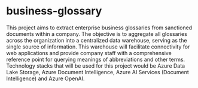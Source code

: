 # business-glossary

This project aims to extract enterprise business glossaries from sanctioned documents within a company. The objective is to aggregate all glossaries across the organization into a centralized data warehouse, serving as the single source of information. This warehouse will facilitate connectivity for web applications and provide company staff with a comprehensive reference point for querying meanings of abbreviations and other terms.
Technology stacks that will be used for this project would be Azure Data Lake Storage, Azure Document Intelligence, Azure AI Services (Document Intelligence) and Azure OpenAI.
